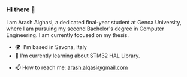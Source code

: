 ### Hi there 👋

I am Arash Alghasi, a dedicated final-year student at Genoa University, where I am pursuing my second Bachelor's degree in Computer Engineering.
I am currently focused on my thesis.

* 🌍  I'm based in Savona, Italy
* 🔭 I'm currently learning about STM32 HAL Library.
- 📫 How to reach me: arash.alqasi@gmail.com
